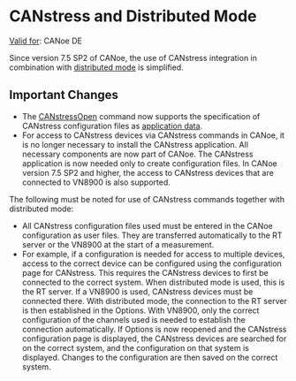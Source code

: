 # CANstress and Distributed Mode

[Valid for](../../Shared/FeatureAvailability.md):  CANoe DE

Since version 7.5 SP2 of CANoe, the use of CANstress integration in combination with [distributed mode](../../CANoeCANalyzer/RTSetup/DistributedMode/DistributedModeConcept.md) is simplified.

## Important Changes

- The [CANstressOpen](Functions/CAPLfunctionCANstressOpen.md) command now supports the specification of CANstress configuration files as [application data](../../CANoeCANalyzer/Ribbon/File/Options/Extensions/ExtensionsUserFiles.md).
- For access to CANstress devices via CANstress commands in CANoe, it is no longer necessary to install the CANstress application. All necessary components are now part of CANoe. The CANstress application is now needed only to create configuration files. In CANoe version 7.5 SP2 and higher, the access to CANstress devices that are connected to VN8900 is also supported.

The following must be noted for use of CANstress commands together with distributed mode:

- All CANstress configuration files used must be entered in the CANoe configuration as user files. They are transferred automatically to the RT server or the VN8900 at the start of a measurement.
- For example, if a configuration is needed for access to multiple devices, access to the correct device can be configured using the configuration page for CANstress. This requires the CANstress devices to first be connected to the correct system. When distributed mode is used, this is the RT server. If a VN8900 is used, CANstress devices must be connected there. With distributed mode, the connection to the RT server is then established in the Options. With VN8900, only the correct configuration of the channels used is needed to establish the connection automatically. If Options is now reopened and the CANstress configuration page is displayed, the CANstress devices are searched for on the correct system, and the configuration on that system is displayed. Changes to the configuration are then saved on the correct system.
